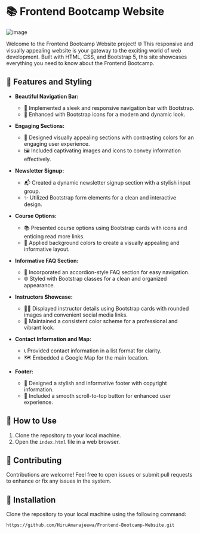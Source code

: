 # 📚 Frontend Bootcamp Website

![image](https://github.com/HiruAmarajeewa/Frontend-Bootcamp-Website/assets/142741031/e75e242d-56d1-4e87-a9a4-7a1a0489ce90)

Welcome to the Frontend Bootcamp Website project! 🌐 This responsive and visually appealing website is your gateway to the exciting world of web development. Built with HTML, CSS, and Bootstrap 5, this site showcases everything you need to know about the Frontend Bootcamp.

## 🎨 Features and Styling

- **Beautiful Navigation Bar:**
  - 🚀 Implemented a sleek and responsive navigation bar with Bootstrap.
  - 🌈 Enhanced with Bootstrap icons for a modern and dynamic look.

- **Engaging Sections:**
  - 🎉 Designed visually appealing sections with contrasting colors for an engaging user experience.
  - 🖼️ Included captivating images and icons to convey information effectively.

- **Newsletter Signup:**
  - 📬 Created a dynamic newsletter signup section with a stylish input group.
  - ✨ Utilized Bootstrap form elements for a clean and interactive design.

- **Course Options:**
  - 📚 Presented course options using Bootstrap cards with icons and enticing read more links.
  - 🎨 Applied background colors to create a visually appealing and informative layout.

- **Informative FAQ Section:**
  - 🤔 Incorporated an accordion-style FAQ section for easy navigation.
  - 🌐 Styled with Bootstrap classes for a clean and organized appearance.

- **Instructors Showcase:**
  - 👩‍🏫 Displayed instructor details using Bootstrap cards with rounded images and convenient social media links.
  - 🎨 Maintained a consistent color scheme for a professional and vibrant look.

- **Contact Information and Map:**
  - 📞 Provided contact information in a list format for clarity.
  - 🗺️ Embedded a Google Map for the main location.

- **Footer:**
  - 🌟 Designed a stylish and informative footer with copyright information.
  - 🚀 Included a smooth scroll-to-top button for enhanced user experience.

## 🚀 How to Use

1. Clone the repository to your local machine.
2. Open the `index.html` file in a web browser.

## 🤝 Contributing
Contributions are welcome! Feel free to open issues or submit pull requests to enhance or fix any issues in the system.

## 🚀 Installation

Clone the repository to your local machine using the following command:

```bash
https://github.com/HiruAmarajeewa/Frontend-Bootcamp-Website.git
```
